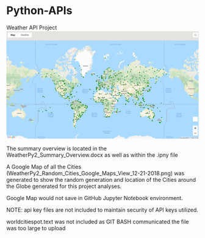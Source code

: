 # Python-APIs
Weather API Project
![Google Map of the Random Cities created for this analyses](WeatherPy2_Random_Cities_Google_Maps_View_12-20-2018.png)

The summary overview is located in the WeatherPy2_Summary_Overview.docx as well as within the .ipny file

A Google Map of all the Cities (WeatherPy2_Random_Cities_Google_Maps_View_12-21-2018.png) was generated to show the random generation and location of the Cities around the Globe generated for this project analyses.

Google Map would not save in GitHub Jupyter Notebook environment.

NOTE:
api key files are not included to maintain security of API keys utilized.

worldcitiespot.text was not included as GIT BASH communicated the file was too large to upload


